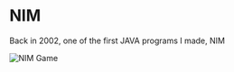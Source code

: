 NIM
===

Back in 2002, one of the first JAVA programs I made, NIM

![NIM Game](https://raw.github.com/daveroberts/NIM/master/NIM.png)
